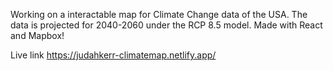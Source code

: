 Working on a interactable map for Climate Change data of the USA. The data is projected for 2040-2060 under the RCP 8.5 model. Made with React and Mapbox!

Live link https://judahkerr-climatemap.netlify.app/
